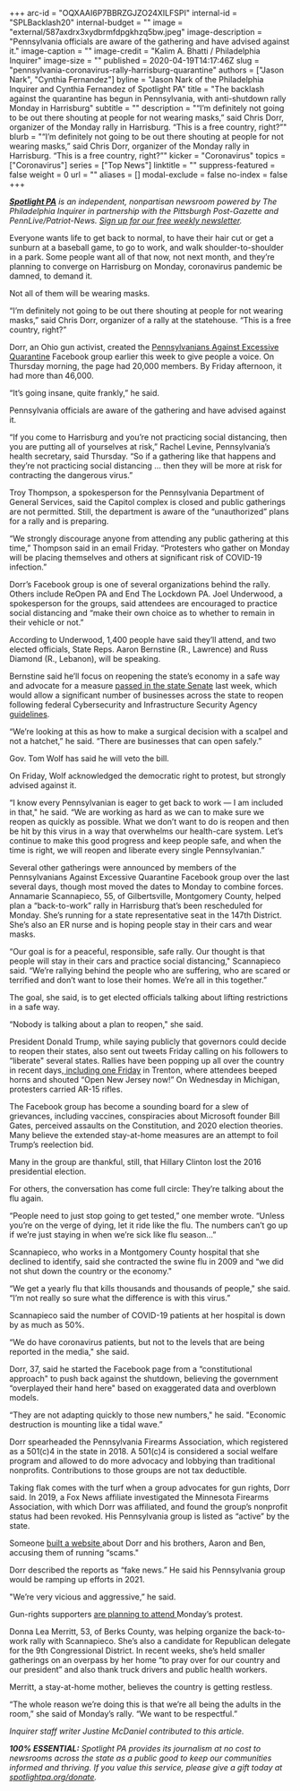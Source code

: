 +++
arc-id = "OQXAAI6P7BBRZGJZO24XILFSPI"
internal-id = "SPLBacklash20"
internal-budget = ""
image = "external/587axdrx3xydbrmfdpgkhzq5bw.jpeg"
image-description = "Pennsylvania officials are aware of the gathering and have advised against it."
image-caption = ""
image-credit = "Kalim A. Bhatti / Philadelphia Inquirer"
image-size = ""
published = 2020-04-19T14:17:46Z
slug = "pennsylvania-coronavirus-rally-harrisburg-quarantine"
authors = ["Jason Nark", "Cynthia Fernandez"]
byline = "Jason Nark of the Philadelphia Inquirer and Cynthia Fernandez of Spotlight PA"
title = "The backlash against the quarantine has begun in Pennsylvania, with anti-shutdown rally Monday in Harrisburg"
subtitle = ""
description = "“I’m definitely not going to be out there shouting at people for not wearing masks,” said Chris Dorr, organizer of the Monday rally in Harrisburg. “This is a free country, right?”"
blurb = "“I’m definitely not going to be out there shouting at people for not wearing masks,” said Chris Dorr, organizer of the Monday rally in Harrisburg. “This is a free country, right?”"
kicker = "Coronavirus"
topics = ["Coronavirus"]
series = ["Top News"]
linktitle = ""
suppress-featured = false
weight = 0
url = ""
aliases = []
modal-exclude = false
no-index = false
+++

<a href="https://www.spotlightpa.org/"><i><b>Spotlight PA</b></i></a><i> is an independent, nonpartisan newsroom powered by The Philadelphia Inquirer in partnership with the Pittsburgh Post-Gazette and PennLive/Patriot-News. </i><a href="https://www.spotlightpa.org/newsletters"><i>Sign up for our free weekly newsletter</i></a><i>.</i>

Everyone wants life to get back to normal, to have their hair cut or get a sunburn at a baseball game, to go to work, and walk shoulder-to-shoulder in a park. Some people want all of that now, not next month, and they’re planning to converge on Harrisburg on Monday, coronavirus pandemic be damned, to demand it.

Not all of them will be wearing masks.

“I’m definitely not going to be out there shouting at people for not wearing masks,” said Chris Dorr, organizer of a rally at the statehouse. “This is a free country, right?”

Dorr, an Ohio gun activist, created the <a href="https://www.facebook.com/groups/525702768306093/" target=_blank>Pennsylvanians Against Excessive Quarantine</a> Facebook group earlier this week to give people a voice. On Thursday morning, the page had 20,000 members. By Friday afternoon, it had more than 46,000.

“It’s going insane, quite frankly,” he said.

Pennsylvania officials are aware of the gathering and have advised against it.

“If you come to Harrisburg and you’re not practicing social distancing, then you are putting all of yourselves at risk,” Rachel Levine, Pennsylvania’s health secretary, said Thursday. “So if a gathering like that happens and they’re not practicing social distancing … then they will be more at risk for contracting the dangerous virus.”

<script src="https://www.spotlightpa.org/embed.js" async></script><div data-spl-embed-version="1" data-spl-src="https://www.spotlightpa.org/embeds/donate/"></div>


Troy Thompson, a spokesperson for the Pennsylvania Department of General Services, said the Capitol complex is closed and public gatherings are not permitted. Still, the department is aware of the “unauthorized” plans for a rally and is preparing.

“We strongly discourage anyone from attending any public gathering at this time,” Thompson said in an email Friday. “Protesters who gather on Monday will be placing themselves and others at significant risk of COVID-19 infection.”

Dorr’s Facebook group is one of several organizations behind the rally. Others include ReOpen PA and End The Lockdown PA. Joel Underwood, a spokesperson for the groups, said attendees are encouraged to practice social distancing and “make their own choice as to whether to remain in their vehicle or not.”

According to Underwood, 1,400 people have said they’ll attend, and two elected officials, State Reps. Aaron Bernstine (R., Lawrence) and Russ Diamond (R., Lebanon), will be speaking.

Bernstine said he’ll focus on reopening the state’s economy in a safe way and advocate for a measure <a href="https://www.spotlightpa.org/news/2020/04/pennsylvania-coronavirus-legislature-senate-vote-reopen-business/">passed in the state Senate</a> last week, which would allow a significant number of businesses across the state to reopen following federal Cybersecurity and Infrastructure Security Agency <a href="https://www.cisa.gov/publication/guidance-essential-critical-infrastructure-workforce">guidelines</a>.

“We’re looking at this as how to make a surgical decision with a scalpel and not a hatchet,” he said. “There are businesses that can open safely.”

Gov. Tom Wolf has said he will veto the bill.

On Friday, Wolf acknowledged the democratic right to protest, but strongly advised against it.

“I know every Pennsylvanian is eager to get back to work — I am included in that," he said. “We are working as hard as we can to make sure we reopen as quickly as possible. What we don’t want to do is reopen and then be hit by this virus in a way that overwhelms our health-care system. Let’s continue to make this good progress and keep people safe, and when the time is right, we will reopen and liberate every single Pennsylvanian.”

Several other gatherings were announced by members of the Pennsylvanians Against Excessive Quarantine Facebook group over the last several days, though most moved the dates to Monday to combine forces. Annamarie Scannapieco, 55, of Gilbertsville, Montgomery County, helped plan a “back-to-work” rally in Harrisburg that’s been rescheduled for Monday. She’s running for a state representative seat in the 147th District. She’s also an ER nurse and is hoping people stay in their cars and wear masks.

“Our goal is for a peaceful, responsible, safe rally. Our thought is that people will stay in their cars and practice social distancing," Scannapieco said. “We’re rallying behind the people who are suffering, who are scared or terrified and don’t want to lose their homes. We’re all in this together.”

The goal, she said, is to get elected officials talking about lifting restrictions in a safe way.

“Nobody is talking about a plan to reopen," she said.

President Donald Trump, while saying publicly that governors could decide to reopen their states, also sent out tweets Friday calling on his followers to “liberate" several states. Rallies have been popping up all over the country in recent days,<a href="https://twitter.com/search?q=rally%20trenton&src=typed_query&f=live" target=_blank> including one Friday</a> in Trenton, where attendees beeped horns and shouted “Open New Jersey now!” On Wednesday in Michigan, protesters carried AR-15 rifles.

The Facebook group has become a sounding board for a slew of grievances, including vaccines, conspiracies about Microsoft founder Bill Gates, perceived assaults on the Constitution, and 2020 election theories. Many believe the extended stay-at-home measures are an attempt to foil Trump’s reelection bid.

Many in the group are thankful, still, that Hillary Clinton lost the 2016 presidential election.

For others, the conversation has come full circle: They’re talking about the flu again.

<script src="https://www.spotlightpa.org/embed.js" async></script><div data-spl-embed-version="1" data-spl-src="https://www.spotlightpa.org/embeds/newsletter/"></div>

“People need to just stop going to get tested,” one member wrote. “Unless you’re on the verge of dying, let it ride like the flu. The numbers can’t go up if we’re just staying in when we’re sick like flu season...”

Scannapieco, who works in a Montgomery County hospital that she declined to identify, said she contracted the swine flu in 2009 and “we did not shut down the country or the economy."

“We get a yearly flu that kills thousands and thousands of people," she said. “I’m not really so sure what the difference is with this virus.”

Scannapieco said the number of COVID-19 patients at her hospital is down by as much as 50%.

“We do have coronavirus patients, but not to the levels that are being reported in the media," she said.

Dorr, 37, said he started the Facebook page from a “constitutional approach" to push back against the shutdown, believing the government “overplayed their hand here" based on exaggerated data and overblown models.

“They are not adapting quickly to those new numbers," he said. "Economic destruction is mounting like a tidal wave.”

Dorr spearheaded the Pennsylvania Firearms Association, which registered as a 501(c)4 in the state in 2018. A 501(c)4 is considered a social welfare program and allowed to do more advocacy and lobbying than traditional nonprofits. Contributions to those groups are not tax deductible.

Taking flak comes with the turf when a group advocates for gun rights, Dorr said. In 2019, a Fox News affiliate investigated the Minnesota Firearms Association, with which Dorr was affiliated, and found the group’s nonprofit status had been revoked. His Pennsylvania group is listed as “active” by the state.

Someone <a href="https://www.dorrbrotherscams.com/p/how-dorr-brothers-work.html" target=_blank>built a website </a>about Dorr and his brothers, Aaron and Ben, accusing them of running “scams."

Dorr described the reports as “fake news.” He said his Pennsylvania group would be ramping up efforts in 2021.

"We’re very vicious and aggressive,” he said.

Gun-rights supporters <a href="http://forum.pafoa.org/showthread.php?t=359374" target=_blank>are planning to attend </a>Monday’s protest.

Donna Lea Merritt, 53, of Berks County, was helping organize the back-to-work rally with Scannapieco. She’s also a candidate for Republican delegate for the 9th Congressional District. In recent weeks, she’s held smaller gatherings on an overpass by her home “to pray over for our country and our president” and also thank truck drivers and public health workers.

Merritt, a stay-at-home mother, believes the country is getting restless.

“The whole reason we’re doing this is that we’re all being the adults in the room,” she said of Monday’s rally. “We want to be respectful.”

<i>Inquirer staff writer Justine McDaniel contributed to this article.</i>

<i><b>100% ESSENTIAL:</b></i><i> Spotlight PA provides its journalism at no cost to newsrooms across the state as a public good to keep our communities informed and thriving. If you value this service, please give a gift today at </i><a href="https://www.spotlightpa.org/donate"><i>spotlightpa.org/donate</i></a><i>.</i>
